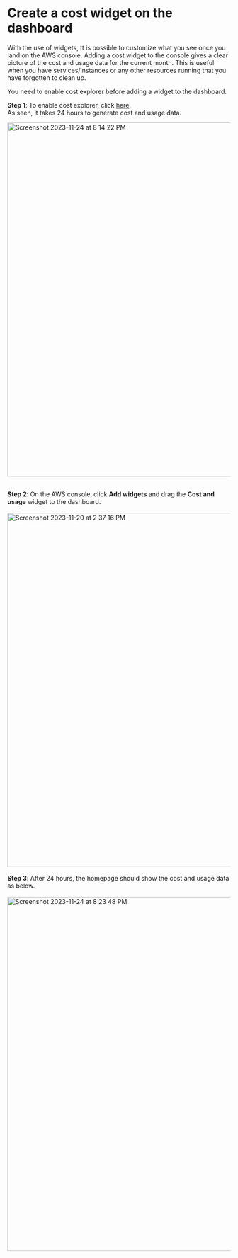 # Create a cost widget on the dashboard

With the use of widgets, tt is possible to customize what you see once you land on the AWS console.
Adding a cost widget to the console gives a clear picture of the cost and usage data for the current month. 
This is useful when you have services/instances or any other resources running that you have forgotten to clean up.

You need to enable cost explorer before adding a widget to the dashboard.  

**Step 1**: To enable cost explorer, click [here](https://console.aws.amazon.com/cost-management/home).   
As seen, it takes 24 hours to generate cost and usage data.

<img width="800" alt="Screenshot 2023-11-24 at 8 14 22 PM" src="https://github.com/AhilyaK/aws-docs/assets/26397706/16c747b7-2d73-4d7f-aa44-f9f6fbbbc7c4">
</br></br>

**Step 2**: On the AWS console, click **Add widgets** and drag the **Cost and usage** widget to the dashboard.
</br></br>
<img width="800" alt="Screenshot 2023-11-20 at 2 37 16 PM" src="https://github.com/AhilyaK/aws-docs/assets/26397706/4187ee71-6b6d-4582-a85c-99a156ba4c4e">
</br></br>
**Step 3**: After 24 hours, the homepage should show the cost and usage data as below.
</br></br>
<img width="800" alt="Screenshot 2023-11-24 at 8 23 48 PM" src="https://github.com/AhilyaK/aws-docs/assets/26397706/ac0ce1e2-fd23-4305-a211-1c9b6ffc5e0f">


